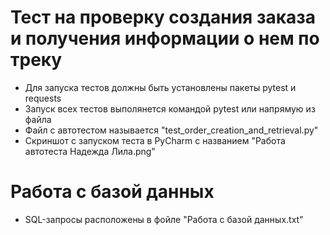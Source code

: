 ﻿# Тест на проверку создания заказа и получения информации о нем по треку
- Для запуска тестов должны быть установлены пакеты pytest и requests
- Запуск всех тестов выполянется командой pytest или напрямую из файла
- Файл с автотестом называется "test_order_creation_and_retrieval.py"
- Скриншот с запуском теста в PyCharm с названием "Работа автотеста Надежда Лила.png"
  
# Работа с базой данных
- SQL-запросы расположены в фойле "Работа с базой данных.txt"
